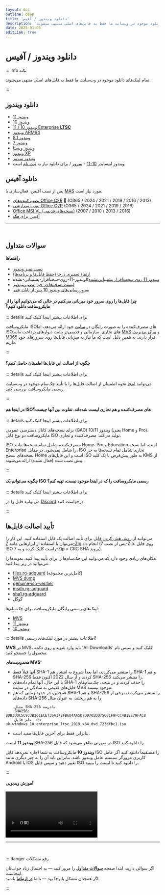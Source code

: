 ```yaml
---
layout: doc
outline: deep
title: 'دانلود ویندوز / آفیس'
description: 'تمام لینک‌های دانلود موجود در وب‌سایت ما فقط به فایل‌های اصلی منتهی می‌شوند'
date: 2025-01-05
editLink: true
---
```


# دانلود ویندوز / آفیس

::: info نکته

تمام لینک‌های دانلود موجود در وب‌سایت ما فقط به فایل‌های اصلی منتهی می‌شوند.

:::

## دانلود ویندوز
-  [ویندوز 11][win11]
-  [ویندوز 10][win10]
-  [ویندوز 10 / 11 Enterprise **LTSC**][winen]
-  [ویندوز ARM64][winarm]
-  [ویندوز 8.1][win8]
-  [ویندوز 7][7]
-  [ویندوز ویستا][winvist]
-  [ویندوز XP][winxp]
-  [ویندوز سرور][winserv]
-  ویندوز اینسایدر [10-11][1] - [سرور][2] / برای دانلود نیاز به [ثبت نام][3] است.

## دانلود آفیس

پس از نصب آفیس، فعال‌سازی با [MAS](./intro#مرحله۲) مورد نیاز است.

-  [نصب کننده‌های Office C2R][4] 🤍 (O365 / 2024 / 2021 / 2019 / 2016 / 2013)
-  [نصب سفارشی Office C2R][5] (O365 / 2024 / 2021 / 2019 / 2016)
-  [Office MSI VL (نسخه‌های قدیمی)][winmsi] (2016 / 2013 / 2010 / 2007)
-  [آفیس برای **مک**][winmac]

<hr/><br/>

## سوالات متداول

#### راهنماها

- [نصب تمیز ویندوز](./clean_install_windows)
- [ارتقاء تعمیری درجا (حفظ فایل‌ها و برنامه‌ها)](./in-place_repair_upgrade)
- [ویندوز 11 روی سخت‌افزار پشتیبانی‌نشده](./clean_install_windows#ویندوز-11-روی-سختافزار-پشتیبانی-نشده)#ویندوز-11-روی-سختافزار-پشتیبانی-نشده
- [لیست نسخه‌ها در حین نصب ویندوز](./clean_install_windows#لیست-نسخهها-در-حین-نصب-ویندوز)
- [به‌روزرسانی‌های ویندوز 10 پس از پایان عمر](./windows10_eol)

#### چرا فایل‌ها را روی سرور خود میزبانی می‌کنیم در حالی که می‌توانیم آنها را از مایکروسافت دانلود کنیم؟

::: details برای اطلاعات بیشتر اینجا کلیک کنید

مایکروسافت ISOهای مصرف‌کننده را به صورت رایگان در [سایت][6] خود ارائه می‌دهد، اما ISOهای تجاری، سازمانی و قدیمی‌تر پشت دیوارهای پرداخت مانند [MVS][7] و [مرکز مدیریت M365][8] قرار دارند. به همین دلیل است که ما نیاز به میزبانی فایل‌ها روی سرورهای خود داریم.

:::

#### چگونه از اصالت این فایل‌ها اطمینان حاصل کنیم؟

::: details برای اطلاعات بیشتر اینجا کلیک کنید

می‌توانید [اینجا](./genuine-installation-media#چگونه-از-اصالت-این-فایلها-اطمینان-حاصل-کنیم) نحوه اطمینان از اصالت فایل‌ها را با تأیید چک‌سام موجود در وب‌سایت رسمی مایکروسافت بررسی کنید.

:::

#### در اینجا هم ISOهای مصرف‌کننده و هم تجاری لیست شده‌اند. تفاوت بین آنها چیست؟

::: details برای اطلاعات بیشتر اینجا کلیک کنید

برای نسخه‌های کانال دسترسی عمومی (GAC) ویندوز 10/11 (یعنی Home و Pro)، مایکروسافت دو نوع فایل ISO تولید می‌کند: مصرف‌کننده و تجاری.

ISO مصرف‌کننده شامل تمام نسخه‌ها مانند Home، Pro و Education است، اما نسخه Enterprise را شامل نمی‌شود. در مقابل، ISO تجاری شامل تمام نسخه‌ها به جز نسخه‌های سطح Home است و این فایل‌های ISO به طور پیش‌فرض با یک کلید KMS از پیش نصب شده (فعال نشده) ارائه می‌شوند.

:::

#### چگونه می‌توانم یک ISO رسمی مایکروسافت را که در اینجا موجود نیست، تهیه کنم؟

::: details برای اطلاعات بیشتر اینجا کلیک کنید

می‌توانید فایل را در [Discord][9] درخواست کنید.

:::


## تأیید اصالت فایل‌ها

می‌توانید از [روش هش کردن فایل][10] برای تأیید اصالت یک فایل استفاده کنید. این کار را می‌توان با استفاده از ابزارهایی مانند [7-Zip][11] انجام داد (پس از نصب 7-Zip، روی فایل ISO راست کلیک کرده و به 7-Zip > CRC SHA بروید).

مکان‌های زیادی وجود دارد که می‌توانید این چک‌سام‌ها را برای تأیید پیدا کنید. نمونه‌ها را می‌توانید در زیر پیدا کنید.

- [files.rg-adguard][12] (کامل‌ترین مجموعه)
- [MVS dump][13]
- [genuine-iso-verifier][14]
- [msdn.rg-adguard][15]
- [sha1.rg-adguard][16]
- گوگل

لینک‌های رسمی رایگان مایکروسافت برای چک‌سام‌ها:

- [MVS][17]
- [ویندوز 11][18]
- [ویندوز 10][19]


::: details اطلاعات بیشتر در مورد لینک‌های رسمی!

**MVS**
در MVS، باید وارد شوید و روی دکمه 'All Downloads' کلیک کنید و سپس نام محصول را جستجو کنید.

**محدودیت‌های MVS:**
 - آنها قبلاً فقط SHA-1 را منتشر می‌کردند، اما بعداً شروع به انتشار هم SHA-1 و هم SHA-256 کردند و از سال 2022 اکنون فقط SHA-256 را منتشر می‌کنند.
 - با این حال، آنها تمام داده‌های SHA-1 را حذف کردند و در نتیجه، چک‌سام‌های فایل‌های قدیمی به سادگی در سایت MVS موجود نیستند.
 - همچنین، در حدود زمانی که هم SHA-1 و هم SHA-256 را منتشر می‌کردند، برخی از داده‌های SHA-256 را به هم ریختند، به عنوان مثال

```
	مثال SHA-256 نادرست
	SHA256: BDB3D0C5C933B201ECE736A172FB604AA5D7D0705DD75681F9FCC4B1EE79FAC8
	نام فایل: en-uk_windows_10_enterprise_ltsc_2019_x64_dvd_723dfbc1.iso
```

 - بنابراین فقط برای آخرین فایل‌ها مفید است.

**ویندوز 11**
لیست SHA-256 در صورتی ظاهر می‌شود که فایل ISO را دانلود کنید.

**ویندوز 10**
مایکروسافت به شما اجازه نمی‌دهد فایل ISO را مستقیماً دانلود کنید اگر عامل کاربری مرورگر سیستم عامل ویندوز باشد. بنابراین باید آن را به چیز دیگری مانند Android یا IOS تغییر دهید و سپس فایل ISO را دانلود کنید تا لیست را ببینید.

:::

#### آموزش ویدیویی

<video class="video-js vjs-default-skin vjs-fluid" controls preload="auto" data-setup='{}'>
  <source src="/how_to_verify_files.mp4" type="video/mp4" />
  <p class="vjs-no-js"></p>
</video>

<hr/><br/>

::: danger رفع مشکلات

اگر سوالی دارید، ابتدا صفحه [**سوالات متداول**](./faq) را مرور کنید — به احتمال زیاد جواب‌تان اینجاست.  
اگر همچنان مشکل پابرجا بود — با ما [**در ارتباط**](./troubleshoot) باشید.

::: 


[1]: https://www.microsoft.com/en-us/software-download/windowsinsiderpreviewiso
[2]: https://www.microsoft.com/en-us/software-download/windowsinsiderpreviewserver
[3]: https://www.microsoft.com/en-us/windowsinsider/getting-started
[4]: https://gravesoft.dev/office_c2r_links
[5]: https://gravesoft.dev/office_c2r_custom
[6]: https://www.microsoft.com/en-us/software-download
[7]: https://visualstudio.microsoft.com/subscriptions/
[8]: https://learn.microsoft.com/en-us/licensing/vlsc-faqs-home-page
[9]: https://discord.gg/FajfGaH3nD
[10]: https://en.wikipedia.org/wiki/File_verification
[11]: https://7-zip.org/
[12]: https://files.rg-adguard.net/search
[13]: https://awuctl.github.io/mvs/
[14]: https://genuine-iso-verifier.weebly.com/
[15]: https://msdn.rg-adguard.net/
[16]: https://sha1.rg-adguard.net/
[17]: https://my.visualstudio.com/Downloads
[18]: https://www.microsoft.com/en-us/software-download/windows11
[19]: https://www.microsoft.com/en-us/software-download/windows10
[win11]: https://massgrave.dev/windows_11_links
[win10]: https://massgrave.dev/windows_10_links
[winen]: https://massgrave.dev/windows_ltsc_links
[winarm]: https://massgrave.dev/windows_arm_links
[win8]: https://massgrave.dev/windows_8.1_links
[win7]: https://massgrave.dev/windows_7_links
[winvist]: https://massgrave.dev/windows_vista__links
[winxp]: https://massgrave.dev/windows_xp_links
[winserv]: https://massgrave.dev/windows_server_links
[winmsi]: https://massgrave.dev/office_msi_links
[winmac]: https://massgrave.dev/office_for_mac
